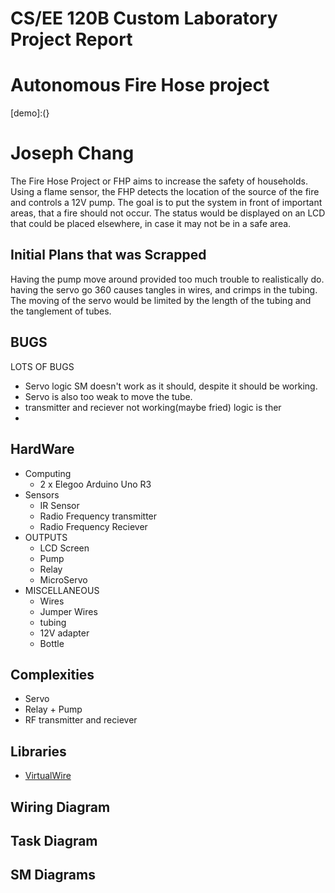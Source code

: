 # CS/EE 120B Custom Laboratory Project Report
# Autonomous Fire Hose project
[demo]:(}
# Joseph Chang
The Fire Hose Project or FHP aims to increase the safety of households. Using a flame sensor, the FHP detects the location of the source of the fire and controls a 12V pump. The goal is to put the system in front of important areas, that a fire should not occur. The status would be displayed on an LCD that could be placed elsewhere, in case it may not be in a safe area. 

## Initial Plans that was Scrapped
Having the pump move around provided too much trouble to realistically do. having the servo go 360 causes tangles in wires, and crimps in the tubing. The moving of the servo would be limited by the length of the tubing and the tanglement of tubes.

## BUGS
LOTS OF BUGS
 * Servo logic SM doesn't work as it should, despite it should be working. 
 * Servo is also too weak to move the tube.
 * transmitter and reciever not working(maybe fried) logic is ther
 * 

## HardWare
  * Computing
    * 2 x Elegoo Arduino Uno R3 
  * Sensors
    * IR Sensor
    * Radio Frequency transmitter
    * Radio Frequency Reciever
  * OUTPUTS
    * LCD Screen
    * Pump
    * Relay
    * MicroServo
  * MISCELLANEOUS
    * Wires
    * Jumper Wires
    * tubing
    * 12V adapter
    * Bottle
## Complexities
  * Servo
  * Relay + Pump
  * RF transmitter and reciever
  
## Libraries
  * [VirtualWire](http://www.airspayce.com/mikem/arduino/VirtualWire/)
## Wiring Diagram

## Task Diagram

## SM Diagrams
